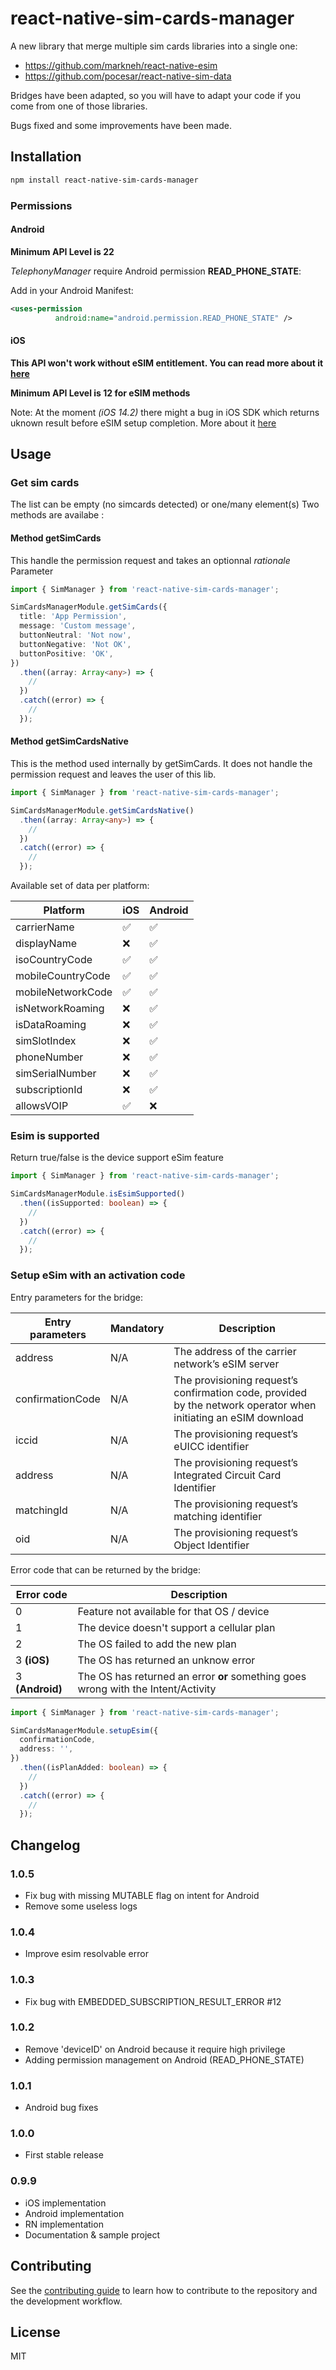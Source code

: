 # react-native-sim-cards-manager

A new library that merge multiple sim cards libraries into a single one:

- https://github.com/markneh/react-native-esim
- https://github.com/pocesar/react-native-sim-data

Bridges have been adapted, so you will have to adapt your code if you come from one of those libraries.

Bugs fixed and some improvements have been made.

## Installation

```sh
npm install react-native-sim-cards-manager
```

### Permissions

#### Android

**Minimum API Level is 22**

_TelephonyManager_ require Android permission **READ_PHONE_STATE**:

Add in your Android Manifest:

```xml
<uses-permission
          android:name="android.permission.READ_PHONE_STATE" />
```

#### iOS

**This API won't work without eSIM entitlement. You can read more about it [here](https://stackoverflow.com/a/60162323)**

**Minimum API Level is 12 for eSIM methods**

Note: At the moment _(iOS 14.2)_ there might a bug in iOS SDK which returns uknown result before eSIM setup completion. More about it [here](https://developer.apple.com/forums/thread/662001)

## Usage

### Get sim cards

The list can be empty (no simcards detected) or one/many element(s)
Two methods are availabe :

#### Method getSimCards

This handle the permission request and takes an optionnal _rationale_ Parameter

```ts
import { SimManager } from 'react-native-sim-cards-manager';

SimCardsManagerModule.getSimCards({
  title: 'App Permission',
  message: 'Custom message',
  buttonNeutral: 'Not now',
  buttonNegative: 'Not OK',
  buttonPositive: 'OK',
})
  .then((array: Array<any>) => {
    //
  })
  .catch((error) => {
    //
  });
```

#### Method getSimCardsNative

This is the method used internally by getSimCards. It does not handle the permission request and leaves the user of this lib.

```ts
import { SimManager } from 'react-native-sim-cards-manager';

SimCardsManagerModule.getSimCardsNative()
  .then((array: Array<any>) => {
    //
  })
  .catch((error) => {
    //
  });
```

Available set of data per platform:

| Platform          | iOS | Android |
| ----------------- | --- | ------- |
| carrierName       | ✅  | ✅      |
| displayName       | ❌  | ✅      |
| isoCountryCode    | ✅  | ✅      |
| mobileCountryCode | ✅  | ✅      |
| mobileNetworkCode | ✅  | ✅      |
| isNetworkRoaming  | ❌  | ✅      |
| isDataRoaming     | ❌  | ✅      |
| simSlotIndex      | ❌  | ✅      |
| phoneNumber       | ❌  | ✅      |
| simSerialNumber   | ❌  | ✅      |
| subscriptionId    | ❌  | ✅      |
| allowsVOIP        | ✅  | ❌      |

### Esim is supported

Return true/false is the device support eSim feature

```ts
import { SimManager } from 'react-native-sim-cards-manager';

SimCardsManagerModule.isEsimSupported()
  .then((isSupported: boolean) => {
    //
  })
  .catch((error) => {
    //
  });
```

### Setup eSim with an activation code

Entry parameters for the bridge:

| Entry parameters | Mandatory | Description                                                                                                     |
| ---------------- | --------- | --------------------------------------------------------------------------------------------------------------- |
| address          | N/A       | The address of the carrier network’s eSIM server                                                                |
| confirmationCode | N/A       | The provisioning request’s confirmation code, provided by the network operator when initiating an eSIM download |
| iccid            | N/A       | The provisioning request’s eUICC identifier                                                                     |
| address          | N/A       | The provisioning request’s Integrated Circuit Card Identifier                                                   |
| matchingId       | N/A       | The provisioning request’s matching identifier                                                                  |
| oid              | N/A       | The provisioning request’s Object Identifier                                                                    |

Error code that can be returned by the bridge:

| Error code      | Description                                                                       |
| --------------- | --------------------------------------------------------------------------------- |
| 0               | Feature not available for that OS / device                                        |
| 1               | The device doesn't support a cellular plan                                        |
| 2               | The OS failed to add the new plan                                                 |
| 3 **(iOS)**     | The OS has returned an unknow error                                               |
| 3 **(Android)** | The OS has returned an error **or** something goes wrong with the Intent/Activity |

```ts
import { SimManager } from 'react-native-sim-cards-manager';

SimCardsManagerModule.setupEsim({
  confirmationCode,
  address: '',
})
  .then((isPlanAdded: boolean) => {
    //
  })
  .catch((error) => {
    //
  });
```

## Changelog

### 1.0.5

- Fix bug with missing MUTABLE flag on intent for Android
- Remove some useless logs

### 1.0.4

- Improve esim resolvable error

### 1.0.3

- Fix bug with EMBEDDED_SUBSCRIPTION_RESULT_ERROR #12

### 1.0.2

- Remove 'deviceID' on Android because it require high privilege
- Adding permission management on Android (READ_PHONE_STATE)

### 1.0.1

- Android bug fixes

### 1.0.0

- First stable release

### 0.9.9

- iOS implementation
- Android implementation
- RN implementation
- Documentation & sample project

## Contributing

See the [contributing guide](CONTRIBUTING.md) to learn how to contribute to the repository and the development workflow.

## License

MIT
